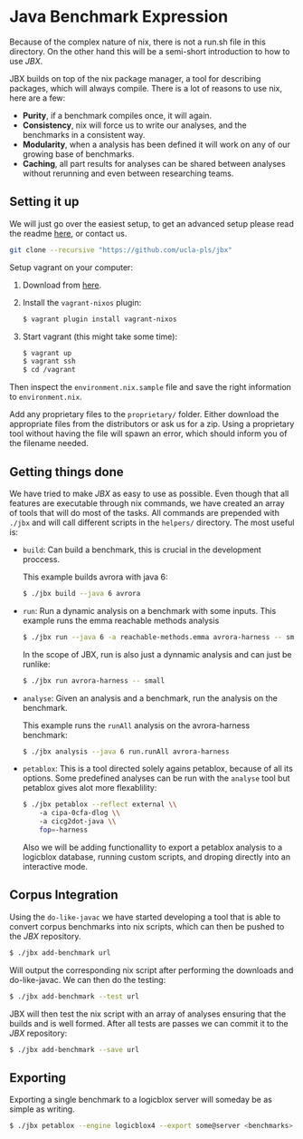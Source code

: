 # Java Benchmark Expression

Because of the complex nature of nix, there is not a run.sh file in this
directory. On the other hand this will be a semi-short introduction to
how to use *JBX*. 

JBX builds on top of the nix package manager, a tool for describing
packages, which will always compile. There is a lot of reasons to use
nix, here are a few:

*   **Purity**, if a benchmark compiles once, it will again.
*   **Consistency**, nix will force us to write our analyses, and the
    benchmarks in a consistent way.
*   **Modularity**, when a analysis has been defined it will work on any of
    our growing base of benchmarks.
*   **Caching**, all part results for analyses can be shared between
    analyses without rerunning and even between researching teams.

## Setting it up

We will just go over the easiest setup, to get an advanced setup please
read the readme [here](https://github.com/ucla-pls/jbx), or contact us.

```sh
git clone --recursive "https://github.com/ucla-pls/jbx"
```

Setup vagrant on your computer: 

1. Download from [here](https://www.vagrantup.com/).

2. Install the `vagrant-nixos` plugin: 
   ```sh
   $ vagrant plugin install vagrant-nixos 
   ``` 

3. Start vagrant (this might take some time):
    ```sh
    $ vagrant up
    $ vagrant ssh
    $ cd /vagrant
    ```

Then inspect the `environment.nix.sample` file and save the right
information to `environment.nix`.

Add any proprietary files to the `proprietary/` folder. Either download
the appropriate files from the distributors or ask us for a zip. Using 
a proprietary tool without having the file will spawn an error, which 
should inform you of the filename needed. 

## Getting things done

We have tried to make *JBX* as easy to use as possible. Even though that
all features are executable through nix commands, we have created an
array of tools that will do most of the tasks. All commands are
prepended with `./jbx` and will call different scripts in the `helpers/`
directory. The most useful is:

*   `build`: Can build a benchmark, this is crucial in the development proccess.

    This example builds avrora with java 6:
    
    ```sh
    $ ./jbx build --java 6 avrora
    ```

*   `run`: Run a dynamic analysis on a benchmark with some inputs.
    This example runs the emma reachable methods analysis
   
    ```sh
    $ ./jbx run --java 6 -a reachable-methods.emma avrora-harness -- small 
    ```
    In the scope of JBX, run is also just a dynnamic analysis and can
    just be runlike:

    ```sh
    $ ./jbx run avrora-harness -- small 
    ```

*   `analyse`: Given an analysis and a benchmark, run the analysis on the
    benchmark.

    This example runs the `runAll` analysis on the avrora-harness
    benchmark:

    ```sh
    $ ./jbx analysis --java 6 run.runAll avrora-harness
    ```

*   `petablox`: This is a tool directed solely agains petablox, because of all its
    options. Some predefined analyses can be run with the `analyse` tool
    but petablox gives alot more flexablility:

    ```sh
    $ ./jbx petablox --reflect external \\
        -a cipa-0cfa-dlog \\
        -a cicg2dot-java \\
        fop=-harness
    ```

    Also we will be adding functionallity to export a petablox analysis
    to a logicblox database, running custom scripts, and droping
    directly into an interactive mode.

## Corpus Integration

Using the `do-like-javac` we have started developing a tool that is able
to convert corpus benchmarks into nix scripts, which can then be pushed 
to the *JBX* repository. 

```sh
$ ./jbx add-benchmark url
```
Will output the corresponding nix script after performing the
downloads and do-like-javac. We can then do the testing:

```sh
$ ./jbx add-benchmark --test url
```
JBX will then test the nix script with an array of analyses ensuring
that the builds and is well formed. After all tests are passes we can
commit it to the *JBX* repository:

```sh
$ ./jbx add-benchmark --save url
```

## Exporting 

Exporting a single benchmark to a logicblox server will someday be as
simple as writing.

```sh
$ ./jbx petablox --engine logicblox4 --export some@server <benchmarks>
```
